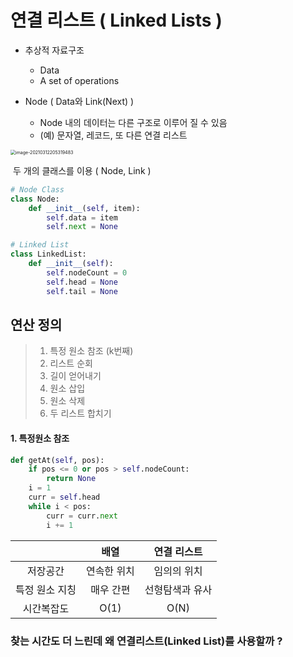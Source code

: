 # 연결 리스트 ( Linked Lists )

- 추상적 자료구조
  - Data
  - A set of operations



- Node ( Data와 Link(Next) )

  - Node 내의 데이터는 다른 구조로 이루어 질 수 있음
  - (예) 문자열, 레코드, 또 다른 연결 리스트

  

<img src="C:\Users\Sang Jin Han\AppData\Roaming\Typora\typora-user-images\image-20210312205319483.png" alt="image-20210312205319483" style="zoom:50%;" />

​	두 개의 클래스를 이용 ( Node, Link )

```python
# Node Class
class Node:
    def __init__(self, item):
        self.data = item
        self.next = None

# Linked List
class LinkedList:
    def __init__(self):
        self.nodeCount = 0
        self.head = None
        self.tail = None
```



## 연산 정의

> 1. 특정 원소 참조 (k번째)
> 2. 리스트 순회
> 3. 길이 얻어내기
> 4. 원소 삽입
> 5. 원소 삭제
> 6. 두 리스트 합치기

#### 1. 특정원소 참조

```python
def getAt(self, pos):
    if pos <= 0 or pos > self.nodeCount:
        return None
    i = 1
    curr = self.head
    while i < pos:
        curr = curr.next
        i += 1
```



|                |    배열     |   연결 리스트   |
| :------------: | :---------: | :-------------: |
|    저장공간    | 연속한 위치 |   임의의 위치   |
| 특정 원소 지칭 |  매우 간편  | 선형탐색과 유사 |
|   시간복잡도   |    O(1)     |      O(N)       |



### **찾는 시간도 더 느린데 왜 연결리스트(Linked List)를 사용할까 ?**